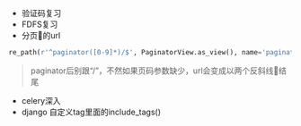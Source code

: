 - 验证码复习
- FDFS复习
- 分页的url

```python
re_path(r'^paginator([0-9]*)/$', PaginatorView.as_view(), name='paginator')
```
> paginator后别跟“/”，不然如果页码参数缺少，url会变成以两个反斜线结尾

- celery深入
- django 自定义tag里面的include_tags()
